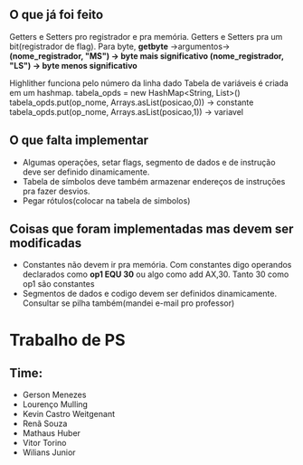 ## O que já foi feito

Getters e Setters pro registrador e pra memória.
Getters e Setters pra um bit(registrador de flag).  Para byte, **getbyte** ->argumentos->  **(nome_registrador, "MS") -> byte mais significativo   (nome_registrador, "LS") -> byte menos significativo**

Highlither funciona pelo número da linha dado
Tabela de variáveis é criada em um hashmap.   tabela_opds = new HashMap<String, List<Integer>>()    
                                              tabela_opds.put(op_nome, Arrays.asList(posicao,0))   ->  constante  
                                              tabela_opds.put(op_nome, Arrays.asList(posicao,1))   ->  variavel



## O que falta implementar
- Algumas operações, setar flags, segmento de dados e de instrução deve ser definido dinamicamente. 
- Tabela de símbolos deve também armazenar endereços de instruções pra fazer desvios.
- Pegar rótulos(colocar na tabela de simbolos)



## Coisas que foram implementadas mas devem ser modificadas
- Constantes não devem ir pra memória. Com constantes digo operandos declarados como **op1 EQU 30** ou algo como add AX,30.  Tanto 30 como op1 são constantes
- Segmentos de dados e codigo devem ser definidos dinamicamente. Consultar se pilha também(mandei e-mail pro professor)




# Trabalho de PS

## Time:

- Gerson Menezes
- Lourenço Mulling
- Kevin Castro Weitgenant
- Renã Souza
- Mathaus Huber
- Vitor Torino
- Wilians Junior


